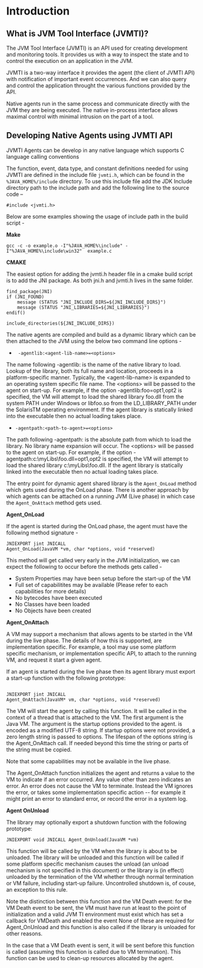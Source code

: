 # Introduction

## What is JVM Tool Interface \(JVMTI\)?

The JVM Tool Interface \(JVMTI\) is an API used for creating development and monitoring tools. It provides us with a way to inspect the state and to control the execution on an application in the JVM.

JVMTI is a two-way interface it provides the agent \(the client of JVMTI API\) with notification of important event occurrences. And we can also query and control the application throught the various functions provided by the API.

Native agents run in the same process and communicate directly with the JVM they are being executed. The native in-process interface allows maximal control with minimal intrusion on the part of a tool.

## Developing Native Agents using JVMTI API

JVMTI Agents can be develop in any native language which supports C language calling conventions

The function, event, data type, and constant definitions needed for using JVMTI are defined in the include file `jvmti.h`, which can be found in the `%JAVA_HOME%/include` directory. To use this include file add the JDK Include directory path to the include path and add the following line to the source code –

`#include <jvmti.h>`

Below are some examples showing the usage of include path in the build script -

**Make**

```
gcc -c -o example.o -I"%JAVA_HOME%\include" -I"%JAVA_HOME%\include\win32"  example.c
```

**CMAKE**

The easiest option for adding the jvmti.h header file in a cmake build script is to add the JNI package. As both jni.h and jvmti.h lives in the same folder.

```
find_package(JNI)
if (JNI_FOUND)
    message (STATUS "JNI_INCLUDE_DIRS=${JNI_INCLUDE_DIRS}")
    message (STATUS "JNI_LIBRARIES=${JNI_LIBRARIES}")
endif()

include_directories(${JNI_INCLUDE_DIRS})
```

The native agents are compiled and build as a dynamic library which can be then attached to the JVM using the below two command line options - 



* ` -agentlib:<agent-lib-name>=<options>`

The name following -agentlib: is the name of the native library to load. Lookup of the library, both its full name and location, proceeds in a platform-specific manner. Typically, the &lt;agent-lib-name&gt; is expanded to an operating system specific file name. The &lt;options&gt; will be passed to the agent on start-up. For example, if the option -agentlib:foo=opt1,opt2 is specified, the VM will attempt to load the shared library foo.dll from the system PATH under Windows or libfoo.so from the LD\_LIBRARY\_PATH under the SolarisTM operating environment. If the agent library is statically linked into the executable then no actual loading takes place.



* `-agentpath:<path-to-agent>=<options>  `

The path following -agentpath: is the absolute path from which to load the library. No library name expansion will occur. The &lt;options&gt; will be passed to the agent on start-up. For example, if the option -agentpath:c:\myLibs\foo.dll=opt1,opt2 is specified, the VM will attempt to load the shared library c:\myLibs\foo.dll. If the agent library is statically linked into the executable then no actual loading takes place.

The entry point for dynamic agent shared library is the `Agent_OnLoad` method which gets used during the OnLoad phase. There is another approach by which agents can be attached on a running JVM (Live phase) in which case the `Agent_OnAttach` method gets used.


**Agent_OnLoad**

If the agent is started during the OnLoad phase, the agent must have the following method signature - 


```
JNIEXPORT jint JNICALL 
Agent_OnLoad(JavaVM *vm, char *options, void *reserved)
```

This method will get called very early in the JVM initialization, we can expect the following to occur before the methods gets called - 

* System Properties may have been setup before the start-up of the VM
* Full set of capabilitites may be available (Please refer to each capabilities for more details)
* No bytecodes have been executed
* No Classes have been loaded
* No Objects have been created
 


**Agent_OnAttach**

A VM may support a mechanism that allows agents to be started in the VM during the live phase. The details of how this is supported, are implementation specific. For example, a tool may use some platform specific mechanism, or implementation specific API, to attach to the running VM, and request it start a given agent.

If an agent is started during the live phase then its agent library must export a start-up function with the following prototype:


```

JNIEXPORT jint JNICALL 
Agent_OnAttach(JavaVM* vm, char *options, void *reserved)
```



The VM will start the agent by calling this function. It will be called in the context of a thread that is attached to the VM. The first argument <vm> is the Java VM. The <options> argument is the startup options provided to the agent. <options> is encoded as a modified UTF-8 string. If startup options were not provided, a zero length string is passed to options. The lifespan of the options string is the Agent_OnAttach call. If needed beyond this time the string or parts of the string must be copied.

Note that some capabilities may not be available in the live phase.

The Agent_OnAttach function initializes the agent and returns a value to the VM to indicate if an error occurred. Any value other than zero indicates an error. An error does not cause the VM to terminate. Instead the VM ignores the error, or takes some implementation specific action -- for example it might print an error to standard error, or record the error in a system log.



**Agent OnUnload**

The library may optionally export a shutdown function with the following prototype:


```
JNIEXPORT void JNICALL Agent_OnUnload(JavaVM *vm)

```


This function will be called by the VM when the library is about to be unloaded. The library will be unloaded and this function will be called if some platform specific mechanism causes the unload (an unload mechanism is not specified in this document) or the library is (in effect) unloaded by the termination of the VM whether through normal termination or VM failure, including start-up failure. Uncontrolled shutdown is, of couse, an exception to this rule. 

Note the distinction between this function and the VM Death event: for the VM Death event to be sent, the VM must have run at least to the point of initialization and a valid JVM TI environment must exist which has set a callback for VMDeath and enabled the event None of these are required for Agent_OnUnload and this function is also called if the library is unloaded for other reasons. 

In the case that a VM Death event is sent, it will be sent before this function is called (assuming this function is called due to VM termination). This function can be used to clean-up resources allocated by the agent.



